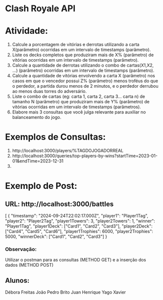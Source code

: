 # Clash Royale API

# Atividade:

1. Calcule a porcentagem de vitórias e derrotas utilizando a carta X(parâmetro) ocorridas em um intervalo de timestamps (parâmetro).
2. Liste os decks completos que produziram mais de X% (parâmetro) de vitórias ocorridas em um intervalo de timestamps (parâmetro).
3. Calcule a quantidade de derrotas utilizando o combo de cartas(X1,X2, ...) (parâmetro) ocorridas em um intervalo de timestamps (parâmetro).
4. Calcule a quantidade de vitórias envolvendo a carta X (parâmetro) nos casos em que o vencedor possui Z% (parâmetro) menos troféus do que o perdedor, a partida durou menos de 2 minutos, e o perdedor derrubou ao menos duas torres do adversário.
5. Liste o combo de cartas (eg: carta 1, carta 2, carta 3... carta n) de tamanho N (parâmetro) que produziram mais de Y% (parâmetro) de vitórias ocorridas em um intervalo de timestamps (parâmetros).
6. Elabore mais 3 consultas que você julga relevante para auxiliar no balanceamento do jogo.

# Exemplos de Consultas:

1. http://localhost:3000/players/%TAGDOJOGADORREAL
2. http://localhost:3000/queries/top-players-by-wins?startTime=2023-01-01&endTime=2023-12-31
3. 

# Exemplo de Post:

## URL: http://localhost:3000/battles

[
  {
    "timestamp": "2024-09-24T22:02:17.000Z",
    "player1": "Player1Tag",
    "player2": "Player2Tag",
    "player1Towers": 3,
    "player2Towers": 1,
    "winner": "Player1Tag",
    "player1Deck": ["Card1", "Card2", "Card3"],
    "player2Deck": ["Card4", "Card5", "Card6"],
    "player1Trophies": 6000,
    "player2Trophies": 5000,
    "winnerDeck": ["Card1", "Card2", "Card3"]
  }

### Observação:

Utilizar o postman para as consultas (METHOD GET) e a inserção dos dados (METHOD POST)

## Alunos:

Débora Freitas
João Pedro Brito
Juan Henrique
Yago Xavier

